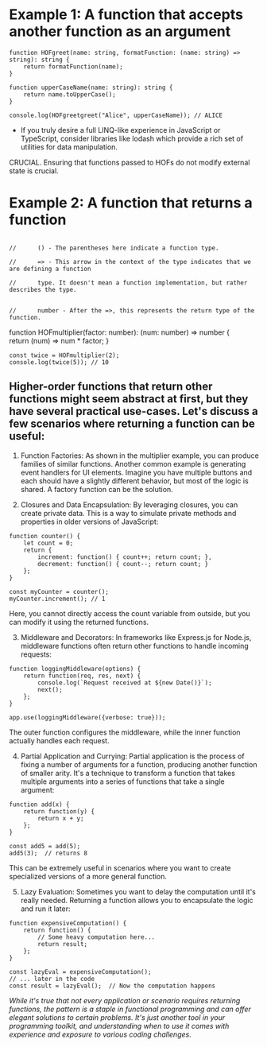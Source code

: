 
# Example 1: A function that accepts another function as an argument

    function HOFgreet(name: string, formatFunction: (name: string) => string): string {
        return formatFunction(name);
    }

    function upperCaseName(name: string): string {
        return name.toUpperCase();
    }

    console.log(HOFgreetgreet("Alice", upperCaseName)); // ALICE

   - If you truly desire a full LINQ-like experience in JavaScript or TypeScript, consider libraries like lodash which provide a rich set of utilities for data manipulation.

CRUCIAL.
   Ensuring that functions passed to HOFs do not modify external state is crucial.

# Example 2: A function that returns a function

                                                                            //      () - The parentheses here indicate a function type.
                                                                            //      => - This arrow in the context of the type indicates that we are defining a function
                                                                            //      type. It doesn't mean a function implementation, but rather describes the type.
                                                                                    
                                                                            //      number - After the =>, this represents the return type of the function.
function HOFmultiplier(factor: number): (num: number) => number {           
        return (num) => num * factor;
    }

    const twice = HOFmultiplier(2);
    console.log(twice(5)); // 10


## Higher-order functions that return other functions might seem abstract at first, but they have several practical use-cases. Let's discuss a few scenarios where returning a function can be useful:

1. Function Factories: As shown in the multiplier example, you can produce families of similar functions. Another common example is generating event handlers for UI elements. Imagine you have multiple buttons and each should have a slightly different behavior, but most of the logic is shared. A factory function can be the solution.

2. Closures and Data Encapsulation: By leveraging closures, you can create private data. This is a way to simulate private methods and properties in older versions of JavaScript:

```
function counter() {
    let count = 0;
    return {
        increment: function() { count++; return count; },
        decrement: function() { count--; return count; }
    };
}

const myCounter = counter();
myCounter.increment(); // 1
```

Here, you cannot directly access the count variable from outside, but you can modify it using the returned functions.

3. Middleware and Decorators: In frameworks like Express.js for Node.js, middleware functions often return other functions to handle incoming requests:

```
function loggingMiddleware(options) {
    return function(req, res, next) {
        console.log(`Request received at ${new Date()}`);
        next();
    };
}

app.use(loggingMiddleware({verbose: true}));

```

The outer function configures the middleware, while the inner function actually handles each request.

4. Partial Application and Currying: Partial application is the process of fixing a number of arguments for a function, producing another function of smaller arity. It's a technique to transform a function that takes multiple arguments into a series of functions that take a single argument:

```
function add(x) {
    return function(y) {
        return x + y;
    };
}

const add5 = add(5);
add5(3);  // returns 8

```

This can be extremely useful in scenarios where you want to create specialized versions of a more general function.

5. Lazy Evaluation: Sometimes you want to delay the computation until it's really needed. Returning a function allows you to encapsulate the logic and run it later:

```
function expensiveComputation() {
    return function() {
        // Some heavy computation here...
        return result;
    };
}

const lazyEval = expensiveComputation();
// ... later in the code
const result = lazyEval();  // Now the computation happens

```

_While it's true that not every application or scenario requires returning functions, the pattern is a staple in functional programming and can offer elegant solutions to certain problems. It's just another tool in your programming toolkit, and understanding when to use it comes with experience and exposure to various coding challenges._